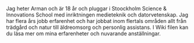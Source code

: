 Jag heter Arman och är 18 år och pluggar i Stoockholm Science & Innovations School med inriktningen medieteknik och datorvetenskap. Jag har flera års jobb erfarenhet och har jobbat inom flertals områden allt från trädgård och natur till äldreomsorg och  personlig assistans. I Wiki filen kan du läsa mer om mina erfarenheter och nuvarande anställningar.
